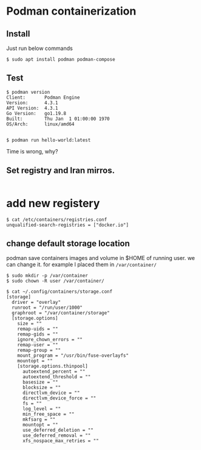 # Podman containerization

## Install

Just run below commands
```
$ sudo apt install podman podman-compose
```

## Test
```
$ podman version 
Client:       Podman Engine
Version:      4.3.1
API Version:  4.3.1
Go Version:   go1.19.8
Built:        Thu Jan  1 01:00:00 1970
OS/Arch:      linux/amd64


$ podman run hello-world:latest

```
Time is wrong, why?

## Set registry and Iran mirros.
```
```

# add new registery
```
$ cat /etc/containers/registries.conf
unqualified-search-registries = ["docker.io"]
```



## change default storage location
podman save containers images and volume in $HOME of running user. we can change it.
for example I placed them in `/var/container/`

```
$ sudo mkdir -p /var/container
$ sudo chown -R user /var/container/

$ cat ~/.config/containers/storage.conf
[storage]
  driver = "overlay"
  runroot = "/run/user/1000"
  graphroot = "/var/container/storage"
  [storage.options]
    size = ""
    remap-uids = ""
    remap-gids = ""
    ignore_chown_errors = ""
    remap-user = ""
    remap-group = ""
    mount_program = "/usr/bin/fuse-overlayfs"
    mountopt = ""
    [storage.options.thinpool]
      autoextend_percent = ""
      autoextend_threshold = ""
      basesize = ""
      blocksize = ""
      directlvm_device = ""
      directlvm_device_force = ""
      fs = ""
      log_level = ""
      min_free_space = ""
      mkfsarg = ""
      mountopt = ""
      use_deferred_deletion = ""
      use_deferred_removal = ""
      xfs_nospace_max_retries = ""
```
